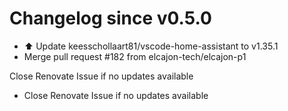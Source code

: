 # Changelog since v0.5.0
- ⬆️ Update keesschollaart81/vscode-home-assistant to v1.35.1 
- Merge pull request #182 from elcajon-tech/elcajon-p1

Close Renovate Issue if no updates available 
- Close Renovate Issue if no updates available 
